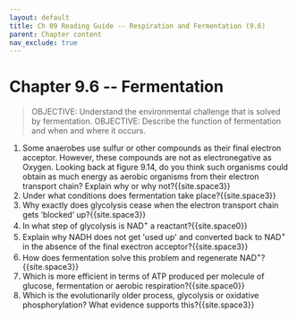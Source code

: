```yaml
---
layout: default
title: Ch 09 Reading Guide -- Respiration and Fermentation (9.6)
parent: Chapter content
nav_exclude: true
---
```


# Chapter 9.6 -- Fermentation


> OBJECTIVE: Understand the environmental challenge that is solved by fermentation.
> OBJECTIVE: Describe the function of fermentation and when and where it occurs.

1. Some anaerobes use sulfur or other compounds as their final electron acceptor. However, these compounds are not as electronegative as Oxygen. Looking back at figure 9.14, do you think such organisms could obtain as much energy as aerobic organisms from their electron transport chain? Explain why or why not?{{site.space3}}
2. Under what conditions does fermentation take place?{{site.space3}}
3. Why exactly does glycolysis cease when the electron transport chain gets ‘blocked’ up?{{site.space3}}
4. In what step of glycolysis is NAD<sup>+</sup> a reactant?{{site.space0}}
5. Explain why NADH does not get 'used up' and converted back to NAD<sup>+</sup> in the absence of the final exectron acceptor?{{site.space3}}
6. How does fermentation solve this problem and regenerate NAD<sup>+</sup>?{{site.space3}}
7. Which is more efficient in terms of ATP produced per molecule of glucose, fermentation or aerobic respiration?{{site.space0}}
8. Which is the evolutionarily older process, glycolysis or oxidative phosphorylation? What evidence supports this?{{site.space3}}
